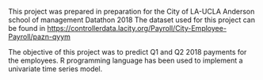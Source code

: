 This project was prepared in preparation for the City of LA-UCLA Anderson school of management Datathon 2018
The dataset used for this project can be found in https://controllerdata.lacity.org/Payroll/City-Employee-Payroll/pazn-qyym

The objective of this project was to predict Q1 and Q2 2018 payments for the employees.
R programming language has been used to implement a univariate time series model.